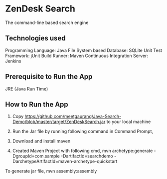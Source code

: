# ZenDesk Search
The command-line based search engine

## Technologies used
Programming Language: Java
File System based Database: SQLite
Unit Test Framework: jUnit
Build Runner: Maven
Continuous Integration Server: Jenkins

## Prerequisite to Run the App
JRE (Java Run Time)

## How to Run the App
1) Copy https://github.com/meetgaurang/Java-Search-Demo/blob/master/target/ZenDeskSearch.jar to your local machine
2) Run the Jar file by running following command in Command Prompt,


1) Download and install maven
2) Created Maven Project with following cmd,
mvn archetype:generate -DgroupId=com.sample -DartifactId=searchdemo -DarchetypeArtifactId=maven-archetype-quickstart

To generate jar file,
mvn assembly:assembly
